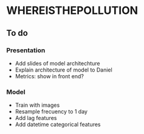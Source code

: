 # WHEREISTHEPOLLUTION

## To do
### Presentation
- Add slides of model architechture
- Explain architecture of model to Daniel
- Metrics: show in front end?

### Model
- Train with images
- Resample frecuency to 1 day
- Add lag features
- Add datetime categorical features
